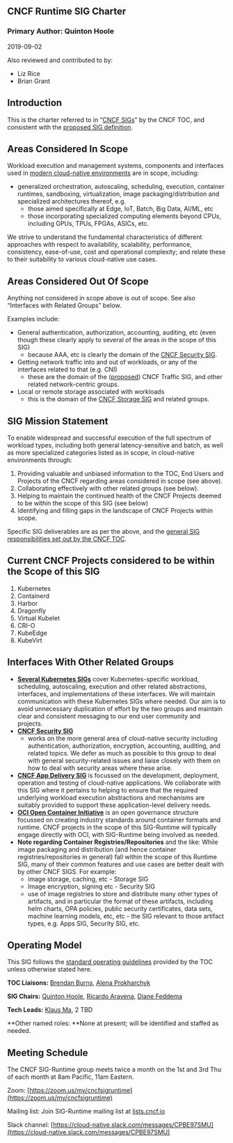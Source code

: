 ## CNCF Runtime SIG Charter


### Primary Author: Quinton Hoole

2019-09-02

Also reviewed and contributed to by:

*   Liz Rice
*   Brian Grant

## Introduction

This is the charter referred to in “[CNCF
SIGs](https://github.com/cncf/toc/blob/master/sigs/cncf-sigs.md#sig-charter)”
by the CNCF TOC, and consistent with the [proposed SIG
definition](https://github.com/cncf/toc/blob/master/sigs/proposed.md).


## Areas Considered In Scope

Workload execution and management systems, components and interfaces
used in [modern cloud-native
environments](https://github.com/cncf/toc/blob/master/DEFINITION.md)
are in scope, including:



*   generalized orchestration, autoscaling, scheduling, execution, container
    runtimes, sandboxing, virtualization, image packaging/distribution and specialized architectures thereof, e.g. 
    *   those aimed specifically at Edge, IoT, Batch, Big Data, AI/ML, etc
    *   those incorporating specialized computing elements beyond CPUs, including GPUs, TPUs, FPGAs, ASICs, etc.

We strive to understand the fundamental characteristics of different approaches with respect to availability,
scalability, performance, consistency, ease-of-use, cost and operational complexity; and relate these to their
suitability to various cloud-native use cases.


## Areas Considered Out Of Scope

Anything not considered in scope above is out of scope.  See also “Interfaces with Related Groups” below.

Examples include:

*   General authentication, authorization, accounting, auditing, etc (even though these clearly apply to several of the areas in the scope of this SIG)
    - because AAA, etc is clearly the domain of the [CNCF Security SIG](https://github.com/cncf/sig-security).
*   Getting network traffic into and out of workloads, or any of the interfaces related to that (e.g. CNI)
    - these are the domain of the ([proposed](https://github.com/cncf/toc/blob/master/sigs/proposed.md)) CNCF Traffic SIG, and other related network-centric groups.  
*   Local or remote storage associated with workloads
     - this is the domain of the [CNCF Storage SIG](https://github.com/cncf/sig-storage) and related groups.


## SIG Mission Statement

To enable widespread and successful execution of the full spectrum of workload types,
including both general latency-sensitive and batch, as well as more specialized
categories listed as in scope, in cloud-native environments through:



1. Providing valuable and unbiased information to the TOC,
   End Users and Projects of the CNCF regarding areas considered in scope (see above).
2. Collaborating effectively with other related groups (see below).
3. Helping to maintain the continued health of the CNCF Projects deemed
   to be within the scope of this SIG (see below)
4. Identifying and filling gaps in the landscape of CNCF Projects within scope.

Specific SIG deliverables are as per the above, and the [general SIG responsibilities
set out by the CNCF TOC](https://github.com/cncf/toc/blob/master/sigs/cncf-sigs.md#responsibilities--empowerment-of-sigs).


## Current CNCF Projects considered to be within the Scope of this SIG



1. Kubernetes
2. Containerd
3. Harbor
4. Dragonfly
5. Virtual Kubelet
6. CRI-O
7. KubeEdge
8. KubeVirt


## Interfaces With Other Related Groups



*   **[Several Kubernetes SIGs](https://github.com/kubernetes/community)**
    cover Kubernetes-specific workload, scheduling, autoscaling, execution
    and other related abstractions, interfaces, and implementations of
    these interfaces.  We will maintain communication with these Kubernetes
    SIGs where needed.  Our aim is to avoid unnecessary duplication of
    effort by the two groups and maintain clear and consistent messaging
    to our end user community and projects.
*   **[CNCF Security SIG](https://github.com/cncf/sig-security)**
    - works on the more general area of cloud-native security including
    authentication, authorization, encryption, accounting, auditing, and
    related topics.  We defer as much as possible to this group to deal
    with general security-related issues and liaise closely with them on
    how to deal with security areas where these arise.
*   **[CNCF App Delivery SIG](https://github.com/cncf/sig-app-delivery)**
    is focussed on the development, deployment, operation and testing of
    cloud-native applications.  We collaborate with this SIG where it
    pertains to helping to ensure that the required underlying workload
    execution abstractions and mechanisms are suitably provided to support
    these application-level delivery needs.
*   **[OCI Open Container Initiative](https://www.opencontainers.org/)**
    is an open governance structure focussed on creating industry standards
    around container formats and runtime. CNCF projects in the scope of
    this SIG-Runtime will typically engage directly with OCI, with SIG-Runtime
    being involved as needed.
*   **Note regarding Container Registries/Repositories** and the like:
    While image packaging and distribution (and hence container
    registries/repositories in general) fall within the scope of this
    Runtime SIG, many of their common features and use cases are better
    dealt with by other CNCF SIGS.  For example:
    *   image storage, caching, etc - Storage SIG
    *   Image encryption, signing etc - Security SIG
    *   use of image registries to store and distribute many other types
        of artifacts, and in particular the format of these artifacts,
	including helm charts, OPA policies, public security certificates,
	data sets, machine learning models, etc, etc - the SIG relevant to
	those artifact types, e.g. Apps SIG, Security SIG, etc.


## Operating Model

This SIG follows the [standard operating guidelines](https://github.com/cncf/toc/blob/master/sigs/cncf-sigs.md#operating-model)
provided by the TOC unless otherwise stated here.

**TOC Liaisons:**  [Brendan Burns](https://github.com/brendandburns), [Alena Prokharchyk](https://github.com/alena1108)

**SIG Chairs:** [Quinton Hoole](https://github.com/quinotn-hoole),
  [Ricardo Aravena](https://github.com/raravena80),
  [Diane Feddema](https://gihubt.com/dfeddema)

**Tech Leads:** [Klaus Ma](http://www.klaus1982.cn/about/), 2 TBD

**Other named roles: **None at present; will be identified and staffed as needed.


## Meeting Schedule

The CNCF SIG-Runtime group meets twice a month on the 1st and 3rd Thu of
each month at 8am Pacific, 11am Eastern. 

Zoom: [https://zoom.us/my/cncfsigruntime](https://zoom.us/my/cncfsigruntime)

Mailing list: Join SIG-Runtime mailing list at [lists.cncf.io](https://lists.cncf.io)

Slack channel: [https://cloud-native.slack.com/messages/CPBE97SMU](https://cloud-native.slack.com/messages/CPBE97SMU)  
